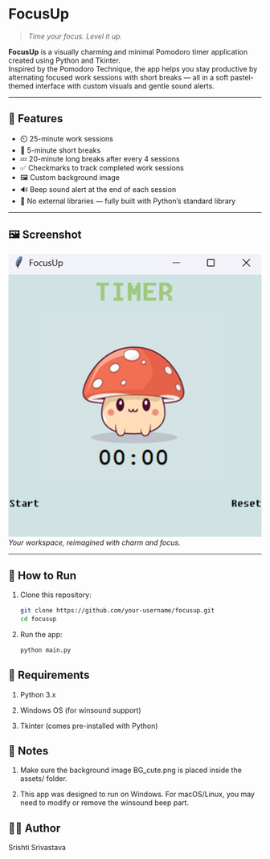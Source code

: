 # FocusUp
> *Time your focus. Level it up.*

**FocusUp** is a visually charming and minimal Pomodoro timer application created using Python and Tkinter.  
Inspired by the Pomodoro Technique, the app helps you stay productive by alternating focused work sessions with short breaks — all in a soft pastel-themed interface with custom visuals and gentle sound alerts.

---

## 🎯 Features
- ⏲️ 25-minute work sessions
- 🍵 5-minute short breaks
- 💤 20-minute long breaks after every 4 sessions
- ✅ Checkmarks to track completed work sessions
- 🖼️ Custom background image
- 🔊 Beep sound alert at the end of each session
- 🐍 No external libraries — fully built with Python’s standard library

---

## 🖼️ Screenshot

![FocusUp Screenshot](assets/SS.png)  
*Your workspace, reimagined with charm and focus.*

---

## 🚀 How to Run

1. Clone this repository:
   ```bash
   git clone https://github.com/your-username/focusup.git
   cd focusup
   ``` 
2. Run the app:
   ```bash
   python main.py
   ```
   
## 📁 Requirements
1. Python 3.x

2. Windows OS (for winsound support)

3. Tkinter (comes pre-installed with Python)

## 📝 Notes
1. Make sure the background image BG_cute.png is placed inside the assets/ folder.

2. This app was designed to run on Windows. For macOS/Linux, you may need to modify or remove the winsound beep part.


## 👩‍💻 Author
Srishti Srivastava

